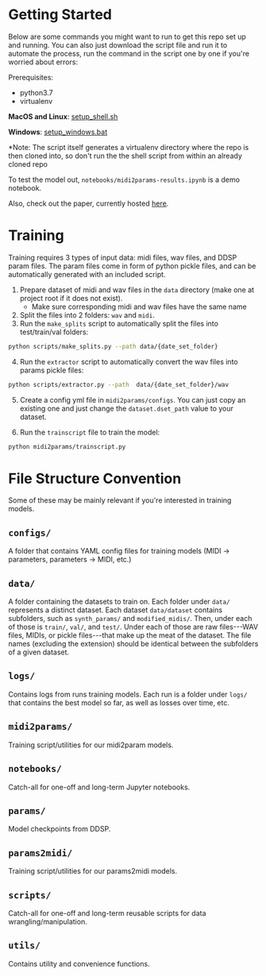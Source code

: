 # Getting Started

Below are some commands you might want to run to get this repo set up and running. 
You can also just download the script file and run it to automate the process, run the command in the script one by one if you're worried about errors:

Prerequisites: 
 - python3.7
 - virtualenv

**MacOS and Linux**:
[setup_shell.sh](https://raw.githubusercontent.com/poohcom1/midi2params/main/setup_windows.bat)

**Windows**:
[setup_windows.bat](https://raw.githubusercontent.com/poohcom1/midi2params/main/setup_shell.sh)

*Note: The script itself generates a virtualenv directory where the repo is then cloned into, so don't run the the shell script from within an already cloned repo

To test the model out, `notebooks/midi2params-results.ipynb` is a demo notebook.

Also, check out the paper, currently hosted [here](https://cs.stanford.edu/~rjcaste/research/realistic_midi.pdf).

# Training
Training requires 3 types of input data: midi files, wav files, and DDSP param files. 
The param files come in form of python pickle files, and can be automatically generated with an included script.

1. Prepare dataset of midi and wav files in the `data` directory (make one at project root if it does not exist).
   - Make sure corresponding midi and wav files have the same name
2. Split the files into 2 folders: `wav` and `midi`.
3. Run the `make_splits` script to automatically split the files into test/train/val folders:
```sh
python scripts/make_splits.py --path data/{date_set_folder}
```
4. Run the `extractor` script to automatically convert the wav files into params pickle files:
```sh
python scripts/extractor.py --path  data/{date_set_folder}/wav
```
5. Create a config yml file in `midi2params/configs`. You can just copy an existing one and just change the `dataset.dset_path` value to your dataset.

6. Run the `trainscript` file to train the model:
```sh
python midi2params/trainscript.py 
```

# File Structure Convention

Some of these may be mainly relevant if you're interested in training models.

## `configs/`

A folder that contains YAML config files for training models (MIDI -> parameters, parameters -> MIDI, etc.)

## `data/`

A folder containing the datasets to train on. Each folder under `data/` represents a distinct dataset. Each dataset `data/dataset` contains subfolders, such as `synth_params/` and `modified_midis/`. Then, under each of those is `train/`, `val/`, and `test/`. Under each of those are raw files---WAV files, MIDIs, or pickle files---that make up the meat of the dataset. The file names (excluding the extension) should be identical between the subfolders of a given dataset.

## `logs/`

Contains logs from runs training models. Each run is a folder under `logs/` that contains the best model so far, as well as losses over time, etc.

## `midi2params/`

Training script/utilities for our midi2param models.

## `notebooks/`

Catch-all for one-off and long-term Jupyter notebooks.

## `params/`

Model checkpoints from DDSP.

## `params2midi/`

Training script/utilities for our params2midi models.

## `scripts/`

Catch-all for one-off and long-term reusable scripts for data wrangling/manipulation.

## `utils/`

Contains utility and convenience functions.
